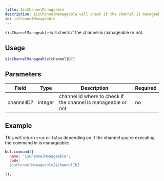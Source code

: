 ```yaml
---
title: $isChannelManageable 
description: $isChannelManageable will check if the channel is manageable or not.
id: isChannelManageable
---
```


`$isChannelManageable` will check if the channel is manageable or not.

## Usage

```php
$isChannelManageable[channelID?]
```

## Parameters 


| Field     | Type    | Description                                        | Required |
|-----------|---------|----------------------------------------------------|----------|
| channelID?     | integer  | channel id where to check if the channel is manageable or not          | no       |


## Example

This will return `true` or `false` depending on if the channel you're executing the command in is manageable:

```javascript
bot.command({
  name: 'isChannelManageable',
  code: `
  $isChannelManageable[$channelID]
  `
});
```
